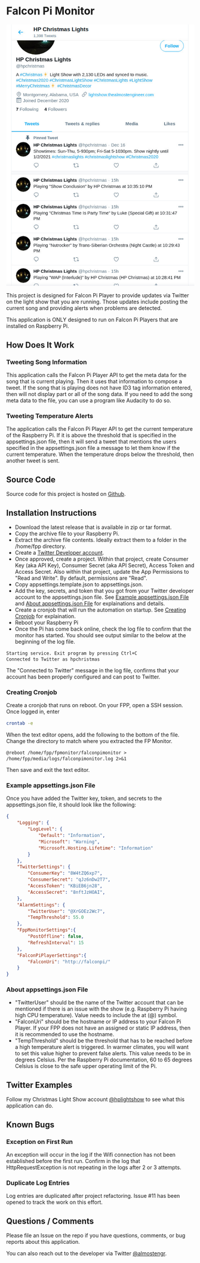# Falcon Pi Monitor

![](/lightshow/images/20201220presentation/twittertweets.jpg)

This project is designed for Falcon Pi Player to provide updates via Twitter on the light show that 
you are running. Those updates include posting the current song and providing alerts when problems
are detected.

This application is ONLY designed to run on Falcon Pi Players that are installed on Raspberry Pi.

## How Does It Work

### Tweeting Song Information

This application calls the Falcon Pi Player API to get the meta data for the song that is current playing. 
Then it uses that information to compose a tweet. If the song that is playing does not have ID3 tag 
information entered, then will not display part or all of the song data. If you need to add the song 
meta data to the file, you can use a program like Audacity to do so.

### Tweeting Temperature Alerts

The application calls the Falcon Pi Player API to get the current temperature of the Raspberry Pi. 
If it is above the threshold that is specified in the appsettings.json file, then it will send a tweet
that mentions the users specified in the appsettings.json file a message to let them know if the 
current temperature. When the temperature drops below the threshold, then another tweet is sent.

## Source Code

Source code for this project is hosted on 
<a href="https://github.com/almostengr/falconpimonitor" target="_blank">Github</a>.

## Installation Instructions

* Download the latest release that is available in zip or tar format.
* Copy the archive file to your Raspberry Pi.
* Extract the archive file contents. Ideally extract them to a folder in the /home/fpp directory.
* Create a [Twitter Developer account](https://developer.twitter.com/). 
* Once approved, create a project. 
Within that project, create Consumer Key (aka API Key), Consumer Secret (aka API Secret), Access Token and Access Secret.
Also within that project, update the App Permissions to "Read and Write". By default, permissions are "Read".
* Copy appsettings.template.json to appsettings.json.
* Add the key, secrets, and token that you got from your Twitter developer account to the appsettings.json file.
See [Example appsettings.json File](#example-appsettingsjson-file) and 
[About appsettings.json File](#about-appsettingsjson-file) for explainations and details.
* Create a cronjob that will run the automation on startup. See [Creating Cronjob](#creating-cronjob) for explaination.
* Reboot your Raspberry Pi
* Once the Pi has come back online, check the log file to confirm that the monitor has started. 
You should see output similar to the below at the beginning of the log file.
```
Starting service. Exit program by pressing Ctrl+C
Connected to Twitter as hpchristmas
```

The "Connected to Twitter" message in the log file, confirms that your account has been properly configured
and can post to Twitter.

### Creating Cronjob

Create a cronjob that runs on reboot. On your FPP, open a SSH session. Once logged in, enter

```sh
crontab -e
```

When the text editor opens, add the following to the bottom of the file. Change the directory to match 
where you extracted the FP Monitor.

```
@reboot /home/fpp/fpmonitor/falconpimonitor > /home/fpp/media/logs/falconpimonitor.log 2>&1
```

Then save and exit the text editor.

### Example appsettings.json File

Once you have added the Twitter key, token, and secrets to the appsettings.json file, it should look like 
the following: 

```json
{
    "Logging": {
        "LogLevel": {
            "Default": "Information",
            "Microsoft": "Warning",
            "Microsoft.Hosting.Lifetime": "Information"
        }
    },
    "TwitterSettings": {
        "ConsumerKey": "8W4tZQ6xp7",
        "ConsumerSecret": "qJz6nDw2T7",
        "AccessToken": "KBiEB6jn28",
        "AccessSecret": "8nftJzHOAI",
    },
    "AlarmSettings": {
        "TwitterUser": "@XrGOEz2Wc7",
        "TempThreshold": 55.0
    },
    "FppMonitorSettings":{
        "PostOffline": false,
        "RefreshInterval": 15
    },
    "FalconPiPlayerSettings":{
        "FalconUri": "http://falconpi/"
    }
}
```

### About appsettings.json File

* "TwitterUser" should be the name of the Twitter account that can be mentioned if 
there is an issue with the show (e.g. Raspberry Pi having high CPU temperature). Value needs to include 
the at (@) symbol.
* "FalconUri" should be the hostname or IP address to your Falcon Pi Player. If your FPP does not have an 
assigned or static IP address, then it is recommended to use the hostname.
* "TempThreshold" should be the threshold that has to be reached before a high temperature alert is triggered.
In warmer climates, you will want to set this value higher to prevent false alerts.
 This value needs to be in degrees Celsius. Per the Raspberry Pi documentation, 60 to 65
degrees Celsius is close to the safe upper operating limit of the Pi.

## Twitter Examples

Follow my Christmas Light Show account [@hplightshow](https://twitter.com/hplightshow) to see what this 
application can do.

## Known Bugs

### Exception on First Run

An exception will occur in the log if the Wifi connection has not been established before the first run. Confirm
in the log that HttpRequestException is not repeating in the logs after 2 or 3 attempts.

### Duplicate Log Entries

Log entries are duplicated after project refactoring. Issue #11 has been opened to track the work on 
this effort.

## Questions / Comments

Please file an Issue on the repo if you have questions, comments, or bug reports about this application.

You can also reach out to the developer via Twitter [@almostengr](https://twitter.com/almostengr).